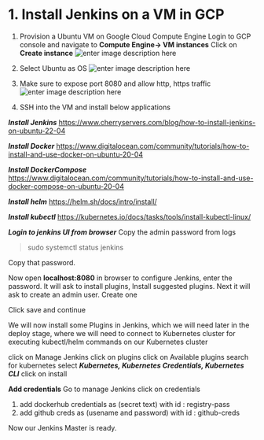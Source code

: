 # 1. Install Jenkins on a VM in GCP

1. Provision a Ubuntu VM on Google Cloud Compute Engine
Login to GCP console and navigate to **Compute Engine-> VM instances**
Click on **Create instance**
![enter image description here](https://i.postimg.cc/Mps6SmSH/Screenshot-2024-06-29-144633.png)
	
2. Select Ubuntu as OS
![enter image description here](https://i.postimg.cc/RFt4wrnJ/Screenshot-2024-06-29-144600.png)

3. Make sure to expose port 8080 and allow http, https traffic
![enter image description here](https://i.postimg.cc/QMHXxK8b/Screenshot-2024-06-29-144651.png)

4. SSH into the VM and install below applications

 ***Install Jenkins***
 https://www.cherryservers.com/blog/how-to-install-jenkins-on-ubuntu-22-04

 ***Install Docker***
 https://www.digitalocean.com/community/tutorials/how-to-install-and-use-docker-on-ubuntu-20-04

 ***Install DockerCompose***
 https://www.digitalocean.com/community/tutorials/how-to-install-and-use-docker-compose-on-ubuntu-20-04
 
 ***Install helm***
 https://helm.sh/docs/intro/install/

 ***Install kubectl***
 https://kubernetes.io/docs/tasks/tools/install-kubectl-linux/
 
***Login to jenkins UI from browser***
Copy the admin password from logs
>sudo systemctl status jenkins

Copy that password.

Now open **localhost:8080** in browser to configure Jenkins, enter the password.
It will ask to install plugins, Install suggested plugins.
Next it will ask to create an admin user. Create one

Click save and continue 
 
 We will now install some Plugins in Jenkins, which we will need later in the deploy stage, where we will need to connect to Kubernetes cluster for executing kubectl/helm commands on our Kubernetes cluster

click on Manage Jenkins
click on plugins
click on Available plugins
search for kubernetes
select ***Kubernetes, Kubernetes Credentials, Kubernetes CLI***
click on install

**Add credentials**
Go to manage Jenkins click on credentials
1. add dockerhub credentials as (secret text) with id : registry-pass
2. add github creds as (usename and password) with id : github-creds

Now our Jenkins Master is ready.
